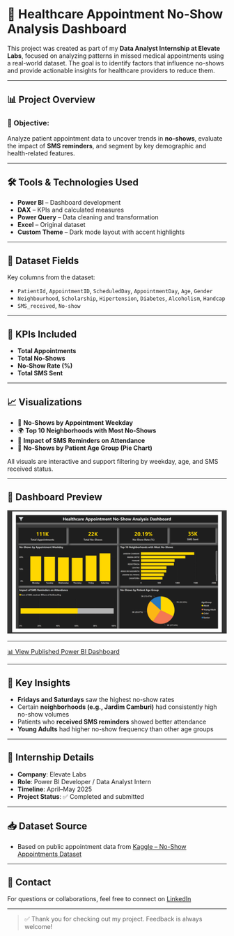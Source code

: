 # 🏥 Healthcare Appointment No-Show Analysis Dashboard

This project was created as part of my **Data Analyst Internship at Elevate Labs**, focused on analyzing patterns in missed medical appointments using a real-world dataset. The goal is to identify factors that influence no-shows and provide actionable insights for healthcare providers to reduce them.

---

## 📊 Project Overview

### 🎯 Objective:
Analyze patient appointment data to uncover trends in **no-shows**, evaluate the impact of **SMS reminders**, and segment by key demographic and health-related features.

---

## 🛠 Tools & Technologies Used
- **Power BI** – Dashboard development
- **DAX** – KPIs and calculated measures
- **Power Query** – Data cleaning and transformation
- **Excel** – Original dataset
- **Custom Theme** – Dark mode layout with accent highlights

---

## 📁 Dataset Fields
Key columns from the dataset:
- `PatientId`, `AppointmentID`, `ScheduledDay`, `AppointmentDay`, `Age`, `Gender`
- `Neighbourhood`, `Scholarship`, `Hipertension`, `Diabetes`, `Alcoholism`, `Handcap`
- `SMS_received`, `No-show`

---

## 📌 KPIs Included
- **Total Appointments**  
- **Total No-Shows**  
- **No-Show Rate (%)**  
- **Total SMS Sent**

---

## 📈 Visualizations
- 📅 **No-Shows by Appointment Weekday**  
- 🌍 **Top 10 Neighborhoods with Most No-Shows**  
- 💬 **Impact of SMS Reminders on Attendance**  
- 👥 **No-Shows by Patient Age Group (Pie Chart)**

All visuals are interactive and support filtering by weekday, age, and SMS received status.

---

## 📸 Dashboard Preview

![Dashboard Screenshot](https://github.com/TejasDeveloper-analyst/Elevate_labs/blob/e4bfdc4b5aba03639815e11ba17df3a5819defd1/PROJECT_2/Dashboard.png)

---

[📊 View Published Power BI Dashboard](https://app.powerbi.com/view?r=eyJrIjoiNGUwMmFkYTYtNDljZS00ODBhLWI0OTgtNzk1NzM4OWJiZDZkIiwidCI6IjUwMTcxNjkxLTExNDItNDFjMi1hNzZjLWM2MDljZDExMmYzZiJ9)

---

## 🧠 Key Insights

- **Fridays and Saturdays** saw the highest no-show rates  
- Certain **neighborhoods (e.g., Jardim Camburi)** had consistently high no-show volumes  
- Patients who **received SMS reminders** showed better attendance  
- **Young Adults** had higher no-show frequency than other age groups

---

## 📅 Internship Details

- **Company**: Elevate Labs  
- **Role**: Power BI Developer / Data Analyst Intern  
- **Timeline**: April–May 2025  
- **Project Status**: ✅ Completed and submitted

---

## 📥 Dataset Source

- Based on public appointment data from [Kaggle – No-Show Appointments Dataset](https://www.kaggle.com/datasets/joniarroba/noshowappointments)

---

## 💬 Contact

For questions or collaborations, feel free to connect on [LinkedIn](#)

---

> ✅ Thank you for checking out my project. Feedback is always welcome!



